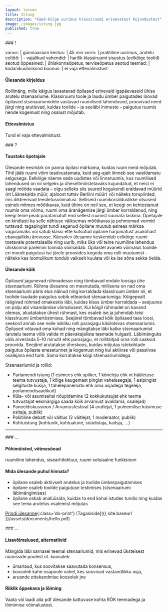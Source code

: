```yaml
---
layout: lesson
title: Istung
description: "Käed-külge uurimus klassiruumi erinevatest kujundustest"
image: /images/istung.jpg
published: true
---
```





<section class="section-bang">
### !

vanus: 				| gümnaasium
kestus: 			| 45 min
vorm: 				| praktiline uurimus, arutelu
eeltöö:				| -
vajalikud vahendid:	| harilik klassiruumi sisustus (eelkõige toolid)
seotud õppeained:	| ühiskonnaõpetus, terviseõpetus
seotud teemad:		| kodanikuühiskond
boonus:				| ei vaja ettevalmistust

#### Ülesande kirjeldus
Rollimäng, mille käigus lavastavad õpilased erinevaid igapäevaseid ühise arutelu stsenaariume. Klassiruumi toole ja laudu ümber paigutades loovad õpilased stsenaariumidele vastavad ruumilised lahendused, proovivad need järgi ning arutlevad, kuidas toolide – ja seeläbi inimeste – paigutus ruumis nende kogemust ning osalust mõjutab.

#### Ettevalmistus
Tund ei vaja ettevalmistust.

</section>

<section class="section-question">
### ?

#### Taustaks õpetajale
Ülesande eesmärk on panna õpilasi märkama, kuidas ruum meid mõjutab. Tihti jääb ruumi võim teadvustamata, kuid aeg-ajalt ilmneb see vaieldamatu selgusega. Eelkõige näeme seda uudistes või linnaruumis, kus ruumilised lahendused on nii selgeks ja üheseltmõistetavaks kujundatud, et neist ei saagi mööda vaadata – olgu selleks siis suured kogukondi eraldavad müürid (nt Läänekalda müür, ajaloost tuttav Berliini müür) või näiteks torupiirded, mis dikteerivad teeületusvõimalusi. Selliseid ruumikorralduslikke otsuseid esineb mitmes mõõtkavas, kuid ühine on neil see, et keegi on kehtestanud ruumis oma võimu, ruumi oma äranägemise järgi ümber korraldanud, ning keegi teine peab paratamatult end sellest ruumist suunata laskma. Õpetajale on kindlasti ka selle nähtuse väiksemas mõõtkavas ja pehmemad vormid tuttavad: tagapingist tundi seganud õpilane muutub esireas märksa vaguramaks või satub klassi ette kutsutud õpilane harjumatust asukohast ebavajalikku ärevusse. Käesolev ülesanne keskendub eelkõige ruumi toetavale potentsiaalile ning uurib, miks üks või teine ruumiline lahendus ühiskonnal paremini toimida võimaldab. Õpilastel avaneb võimalus toolide eri moodi paigutusi ise järele proovides kogeda oma rolli muutumist – näiteks kas loomulikum tundub vaikselt kuulata või ka ise sõna sekka öelda.

#### Ülesande käik
Õpilased jagunevad rühmadesse ning tõmbavad endale loosiga ühe stsenaariumi. Rühma ülesanne on meenutada, millisena on nad oma stsenaariumi päris elus näinud ning korraldada klassiruum ümber nii, et toolide-laudade paigutus sobib etteantud stenaariumiga. Kõigepealt räägivad rühmad omakeskis läbi, kuidas klass ümber korraldada – seejuures on palju abi visandamise võimalusest. Kui kõigil rühmadel on kavand olemas, alustatakse ühest rühmast, kes osaleb ise ja juhendab teisi klassiruumi ümbertõstmises. Seejärel tõmbavad kõik õpilased taas loosi, seekord annab see neile isikliku rolli parasjagu käsilolevas stsenaariumis. Õpilased võtavad oma kohad ning mängitakse läbi katke stsenaariumist (arutelu teema võib valida nt päevakajaliste teemade hulgast). Läbimänguks võib arvestada 5-10 minutit ehk parasjagu, et rollitäitjad oma rolli saaksid proovida. Seejärel arutatakse üheskoos, kuidas mõjutas istekohtade paigutus õpilaste enesetunnet ja kogemust ning kui aktiivse või passiivse osalejana end tunti. Sama korratakse kõigi stsenaariumidega.

Stsenaariumid ja rollid:

- Parlamendi istung (1 esimees ehk spiiker, 1 kõneleja ehk nt hääletuse teema tutvustaja, 1 kõige kaugemast pingist vahelesegaja, 1 esipingist selgituste küsija, 1 tähelepanematu ehk oma asjadega tegeleja, parlamendisaadikud)
- Küla- või asumiseltsi nõupidamine (2 kokkukutsujat ehk teema tutvustajat eesmärgiga saada kõik arvamust avaldama, osalejad)
- Paneeldiskussioon / Arvamusfestival (4 arutlejat, 1 poleemilise küsimuse esitaja, publik)
- Poliitiline debatt või väitlus (2 väitlejat, 1 moderaator, publik)
- Kohtuistung (kohtunik, kohtualune, süüdistaja, kaitsja, …)

</section>

------

<section class="section-dots">
### ...

#### Põhimõisted, võtmesõnad
ruumiline lahendus, sisearhitektuur, ruumi sotsiaalne funktsioon

#### Mida ülesande puhul hinnata?
+ õpilane osaleb aktiivselt arutelus ja toolide ümberpaigutamises
+ õpilane osaleb toolide paigutuse testimises (stsenaariumi läbimängimises)
+ õpilane oskab analüüsida, kuidas ta end kohal istudes tundis ning kuidas see tema arutelus osalemist mõjutas

[Prindi ülesanne](){:class='do-print'}
[Tagasiside]({{ site.baseurl }}/assets/documents/hello.pdf)
</section>


<section class="section-background">
### ...

#### Lisavõimalused, alternatiivid
Mängida läbi sarnasel teemal stenaariumid, mis erinevad üksteisest nüansside poolest nt. koosolek:

+ ümarlaud, kus soovitakse saavutada konsensus,
+ koosolek kahe osapoole vahel, kes soovivad vastandlikku asja,
+ aruande ettekandmise koosolek jne

#### Riiklik õppekava ja lõiming
Vaata või laadi alla pdf ülesande kattuvuse kohta RÕK teemadega ja lõimimise võimalustest.
</section>
